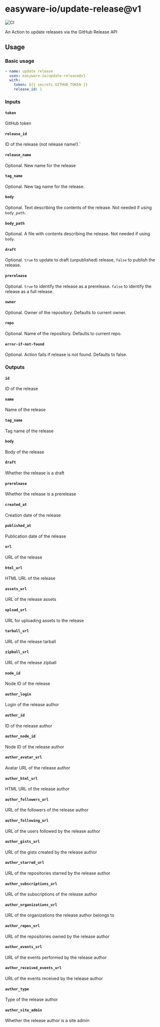 # easyware-io/update-release@v1

![CI](https://github.com/easyware-io/update-release/actions/workflows/build.yml/badge.svg)

An Action to update releases via the GitHub Release API

## Usage

### Basic usage

```yaml
- name: update release
  uses: easyware-io/update-release@v1
  with:
    token: ${{ secrets.GITHUB_TOKEN }}
    release_id: 1
```

### Inputs

#### `token`

GitHub token

#### `release_id`

ID of the release (not release name!).`

#### `release_name`

Optional. New name for the release

#### `tag_name`

Optional. New tag name for the release.

#### `body`

Optional. Text describing the contents of the release. Not needed if using `body_path`.

#### `body_path`

Optional. A file with contents describing the release. Not needed if using `body`.

#### `draft`

Optional. `true` to update to draft (unpublished) release, `false` to publish the release.

#### `prerelease`

Optional. `true` to identify the release as a prerelease. `false` to identify the release as a full release.

#### `owner`

Optional. Owner of the repository. Defaults to current owner.

#### `repo`

Optional. Name of the repository. Defaults to current repo.

#### `error-if-not-found`

Optional. Action fails if release is not found. Defaults to false.

### Outputs

#### `id`

ID of the release

#### `name`

Name of the release

#### `tag_name`

Tag name of the release

#### `body`

Body of the release

#### `draft`

Whether the release is a draft

#### `prerelease`

Whether the release is a prerelease

#### `created_at`

Creation date of the release

#### `published_at`

Publication date of the release

#### `url`

URL of the release

#### `html_url`

HTML URL of the release

#### `assets_url`

URL of the release assets

#### `upload_url`

URL for uploading assets to the release

#### `tarball_url`

URL of the release tarball

#### `zipball_url`

URL of the release zipball

#### `node_id`

Node ID of the release

#### `author_login`

Login of the release author

#### `author_id`

ID of the release author

#### `author_node_id`

Node ID of the release author

#### `author_avatar_url`

Avatar URL of the release author

#### `author_html_url`

HTML URL of the release author

#### `author_followers_url`

URL of the followers of the release author

#### `author_following_url`

URL of the users followed by the release author

#### `author_gists_url`

URL of the gists created by the release author

#### `author_starred_url`

URL of the repositories starred by the release author

#### `author_subscriptions_url`

URL of the subscriptions of the release author

#### `author_organizations_url`

URL of the organizations the release author belongs to

#### `author_repos_url`

URL of the repositories owned by the release author

#### `author_events_url`

URL of the events performed by the release author

#### `author_received_events_url`

URL of the events received by the release author

#### `author_type`

Type of the release author

#### `author_site_admin`

Whether the release author is a site admin
